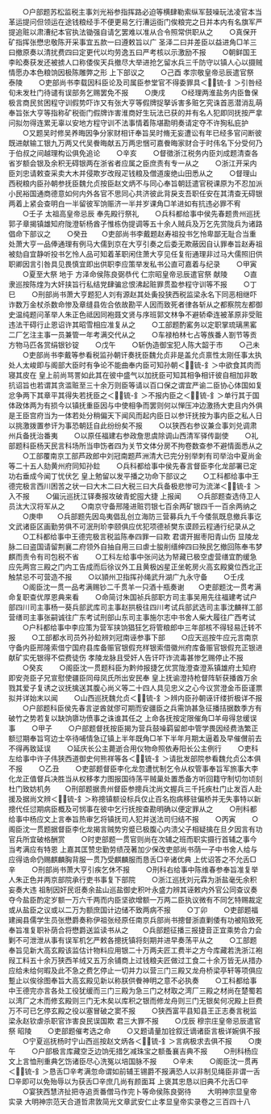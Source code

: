 <!-- { "loadSidebar": true } -->
　　○户部题苏松监税主事刘光裕参指挥路必迫等横肆勒索纵军鼓噪玩法凌官本当革运提问但领运在途钱粮经手不便更易乞行漕运衙门俟粮完之日并本内有名旗军严提追赃以肃漕纪本官执法锄强自请乞罢难以准从合令照常供职从之
　　○真保开矿指挥张懋忠敬陈开采事宜五款一曰遵敕旨以广  圣泽二曰并差臣以益进角□羊三曰撤原奏以清扰费四曰定更代以均劳逸五曰严考核以示激励不报
　　○朝鲜国王李昖奏获发还被掳人口称倭俟天兵撤尽大举进抢乞留水兵三千防守以镇人心以摄贼情愿办本色粮饷因极陈雕弊之形  上下部议之
　　○己酉  孝宗敬皇帝忌辰遣官祭  泰陵
　　○吏部尚书李载因科臣论及司属臣参堂官不得委罪具＜锍-釒＞引咎经旬未发杜门待谴有误部务乞赐罢免不报
　　○庚戌
　　○经理两淮盐务内臣鲁保极言商民贫困程守训假势吓诈又有张大亨等假牌捉拏诉害多赃乞究诛首恶潜消乱萌奉旨张大亨等指称矿税衙门假牌诈害淮商好生玩法已获的并有名人犯即同抚按严拿问拟勿得连累无辜以安地方程守训不法事情着陈堪勘明奏请定夺不许狥私庇护
　　○又题吴时修吴养晦因争分家财相讦奉旨吴时脩无妄遭讼有年已经多官问断彼既进献输工银九万两又代吴餋晦献五万两忠悃可嘉餋晦家财合于时伟名下分受何乃于伯叔之间越理构讼俱免追论
　　○辛亥
　　○督徵浙江税务内臣刘成题清查各省岁额会银及余积无碍银两在浙省者应属之臣庶责有专一从之
　　○浙江开采内臣刘忠请敕查采卖大木并侵欺岁改叚疋钱粮及僧道废绝山田悉从之
　　○督理山西税粮内臣孙朝参抚臣魏允贞按臣赵文炳不与同心奉旨朝廷遣官税课原为不忍加派小民裕国通商德意如何内外各官不思同心共济彼此背戾支吾职任安在其清查无碍银两着上紧会查明白一半留彼军饷赈济一半并岁课角□羊进如有抗违必罪不宥
　　○壬子  太祖高皇帝忌辰  奉先殿行祭礼
　　○兵科都给事中侯先春题贵州巡抚郭子章揭镇雄知府陇澄斩杨酋子惟栋伪提调等五十余人贼兵及万乞先赏陇兵为诸路倡命下部议之
　　○癸丑　　○吏部尚书李戴题赵寿祖投书乞怜卑鄙无耻合当重处萧大亨一品俸通理有例马大儒到京在大亨引奏之后委无欺蔽因自认罪奉旨赵寿祖被劾自宜静听投书乞怜人品可知着革职闲住萧大亨见任复衔通理非过马大儒照旧供职卿因言引咎具见畏慎宜即出供职李应策举发私书公直可嘉着与纪录
　　○甲寅
　　○夏至大祭  地于  方泽命侯陈良弼恭代  仁宗昭皇帝忌辰遣官祭  献陵
　　○直隶巡按陈煃为大奸挟旨行私结党肆骗忿恨沸起赃罪贯盈参程守训等不报
　　○丁巳
　　○刑部尚书萧大亨题犯人刘有源赵其处夤投狭西税监梁永名下同恶相继吓诈数万金杖杀数命惨及章缝县佐合依故勘平人因而致死者律各斩从之都察院左都御史温纯题问革举人朱正色祗因同袍聂文贤与序班郭文林争不避轿牵连被革原非受赃违法干碍行止恩诏许其昭雪相应准复从之
　　○工部题酌窰务以定职掌琉璃黑窰二厂乞注主事一员兼管一年考满交代从之
　　○车禄柏林七占等族番人劄节等贡方物马匹各赏绢银钞锭
　　○戊午
　　○斩伪造御宝犯人陈大韶于市
　　○己未
　　○吏部尚书李戴等参看税监孙朝讦奏抚臣魏允贞非是盖允贞禀性太刚任事太执处人太峻即与阁部大臣时有争论不能曲奉内臣可知孙朝＜锍-釒＞中欲食其肉而寝其皮在  皇上前尚骂詈如此其在彼中盛气以加抚臣可知其相争相讦彼自相加非敢抗诏旨也若谓其贪滥赃至三十余万则臣等请以百口保之谓宜严谕二臣协心体国如复忿争两下其章平其得失若抚臣之＜锍-釒＞不报内臣之＜锍-釒＞单行其于国体政体两为有损今以镇抚重臣因与中使相争而罢则何以惮压冲边激扬大吏且内外俱是王臣宫府当为一体若处分稍偏天下闻风而起内臣日以参讦抚按为事内臣之私人日以挑激拨置参讦为事恐朝廷自此纷纷矣不报
　　○以狭西右参议兼佥事刘兑调肃州兵备抚治番夷
　　○以原任福建右参政詹思虞除调山西清军驿传副使
　　○礼部题科臣杨天民言科场所当申饬者四为关节文体分房不拘卷数查参不避情面悉从之
　　○工部覆南京工部芦政郎中刘冠南题芦洲清大已完分别举刺有司举治中夏尚金等二十五人劾黄州府同知孙鉝
　　○兵科都给事中侯先春言督臣李化龙部署已定功右垂成今闻丁忧伏乞  皇上勉留以发平播之功命下部议之
　　○工科都给事中王德完极言西川困苦之状一曰大木二曰大税三曰大兵备极悲惨可为流涕＜锍-釒＞入不报
　　○偏沅巡抚江铎奏报攻破青蛇囤大捷  上报闻
　　○兵部题查选侍卫人员汰大汉将军从之
　　○南京守备邢隆进赃罚银七百余两矿银四千一百余两纳之
　　○庚申　　○兵部题先因岛夷倡乱创立海防三营募兵九千今倭氛既息撤兵事讫文武诸臣区画勤劳俱不可泯刑玠李颐俱应优犯项德祯樊东谟顾云程通行纪录从之
　　○工科都给事中王德完极言税监陈奉四罪一曰欺  君谓开掘枣阳青山伤  显陵龙脉二曰盗国请留荆襄二府领外自抽自用三曰虐士朘削缙绅四曰殃民乞撤回陈奉韦梦麒而责令有司包税不省
　　○工科左给事中张问达为帑藏已极空虚营缮宜酌缓急应先两宫三殿之门内工告成而后徐议外工且黄极凶星正坐乾房火高玄殿奠位西北正触禁忌不可营造不报
　　○以頴州卫指挥孙绳武升湖广九永守备
　　○壬戌
　　○阁臣沈一贯一品考满赐钞二千贯羊一只酒十瓶奏谢　　○吏部题沈一贯考满命复职查优厚恩典来看
　　○命简讨朱国祯兵部职方司主事吴用先往福建考试户部四川司主事杨一葵兵部武库司主事赵拱极往四川考试兵部武选司主事沈麟祥工部营缮司主事张嗣诚往广东考试刑部山东司主事施尔志中书舍人柴大履往广西考试
　　○户科都给事中李应策为营军挟饷猖狂乞将管粮郎中三年部核不得轻易迁转不报
　　○工部都水司员外孙鉝辨刘冠南诬参事下部
　　○应天巡按牛应元言南京守备内臣邢隆索借宁国府县库备赈官银假充样银索借徽州府库备赈官银假充正银进献矿实旡银得不偿费徒伤  孝陵龙脉且受奸人告讦吓诈流毒甚惨乞赐停止不报
　　○癸亥
　　○阁臣沈一贯题科臣为黔帅报捷乞优赏陇澄查澄系镇雄府土知府即安尧臣子兄宣慰使疆臣同母凤氏所出安民奉  皇上抚谕澄持枪督阵斩获播酋万余戮其爱子复诱之议抚擒送其腹心尚义等二十四人具见忠义之心今议赏澄金币臣谨票拟并详始末以闻
　　○山西巡抚魏允贞＜锍-釒＞辨内臣孙朝诬讦缕折极详不报
　　○户部题科臣侯先春言逆酋就僇可期而安疆臣之兵需饷甚急征播拮据数季方有破竹之势若复以缺饷隳功偾事之诛谁其任之  上命各抚按定限催角□羊毋得怠缓误事
　　○甲子
　　○户部题督抚按臣揭为营兵鼓噪羁留郎中管学畏因经费浩繁正额愆期奉旨穹边士卒待哺情急辽镇上半年既角□羊下半年月期太逼着及早催儧前去不得再致延误
　　○延庆长公主薨逝合用仪物命照依寿阳长公主例行
　　○吏科左给事中许子伟狭西道御史何熊祥等各＜锍-釒＞请批发部院参看魏允贞公本俱不报
　　○乙丑
　　○吏部题督臣李化龙忽遭忧制乞令从权管事奉旨军旅事大李化龙正值督兵决胜当从权移孝力图报国待荡平贼巢处置悉备方听回籍守制切勿顷刻杜门致妨机务　　○刑部题据贵州督臣参摠兵沈尚文握兵三千托疾杜门止发百人赴援及据尚文辨＜锍-釒＞称摠镇额设标兵仅止百名抱病移驻偏桥并无失事特以新摠代任愆期病臣概及可悯事在彼中乞行抚按查勘明确以便定罪从之
　　○刑科都给事中杨应文上言奉旨热审乞将镇抚司人犯并送法司归结不报
　　○丙寅
　　○阁臣沈一贯题据督臣李化龙揭言贼势穷蹙已极腹心内溃父子相疑擒在旦夕因言有功官兵所宜破格酬赏
　　○时吏部题一贯官则尚在次辅之班而职实摄行首辅之事今当考满应有特恩  上嘉其匡赞忠勤劳绩茂著加少保改吏部尚书荫一子中书舍人给与应得诰命仍赐麒麟胸背服一贯乃受麒麟服而恳舌□辛诸优典  上优诏答之不允舌□辛
　　○刑部尚书萧大亨引疾乞休不报
　　○刑科右给事中陈维春参奉旨准复举人朱正色并两京部院承行吏书事复下部院
　　○浙江巡抚刘元霖为浙盐毫旡余积妄奏大违  祖制因奸民诳奏余盐山巡盐御史积叶永盛力辨其诬敕内外官公同查议奏夺今盐臣酌定岁额一万六千两而内臣坚欲增额一万两二臣执议微有不同乞特赐裁定或从盐臣之议或以二万为额庶国计边储不致两病不报
　　○丁卯
　　○吏部题福建闽县儒学生员张懋爵奏称伊祖张经原任南京兵部尚书摠督浙直剿倭有功被陷致死奉旨准复职补荫合将懋爵送监读书从之　　○兵部题征播三报捷音正宜乘势合力会剿不可泄泄从事有误军机乞严敕各摠抚镇将刻期并进早奏荡平从之
　　○工部题奉旨见新大高玄殿该监估计物料应用银二十万两夫匠工费半之方今库藏若洗浙江袍叚工料五十余万狭西羊绒又五万余铺商上过钱粮夫匠做过工食二十余万皆无从措办应给未给何暇及此不急之费乞停止一切并力以营三门三殿又龙舟桥梁亭轩等项俱应蹔止以俟徐图奉旨大高玄殿见新以称朕供餋神明之意不必执奏
　　○工科都给事中王德完亦言各处工役犹缓而三门三殿为急三门之材取之湾厂三殿之材尚在楚蜀若以湾厂之木而修玄殿则三门无木矣以库积之银而修龙舟则三门无银矣何况殿上巨费万不可已乞停玄殿之役以塞冒破之窦不报
　　○狭西富平县知县王正志奏言税监梁永赵钦虐杀职官诈害良民误国欺  君三大罪不报
　　○戊辰  穆宗庄皇帝忌辰遣官祭  昭陵
　　○吏部题催考选之命
　　○又题请量加铨叙迁谪诸臣言极详婉俱不报
　　○宁夏巡抚杨时宁山西巡按赵文炳各＜锍-釒＞言病极求去俱不报
　　○庚午
　　○户部极言库藏空乏边饷旡措乞减珠宝之额蚤襄吉典不报
　　○刑科杨应文上言恤刑重典乞饬诸臣尽心洗冤以培国脉不报
　　○辛未
　　○阁臣沈一贯再＜锍-釒＞恳舌□辛考满忽命谓如前辅王锡爵不报满恐人以非制见绳臣非谓一舌□辛即可以免殆辱以为获舌□辛庶几尚有颜面耳  上褒其忠恳以旧典不允舌□辛
　　○宴狭西慧济扯把寺追贡番僧马作完卜等命侯陈良弼待
　　大明神宗显皇帝实录
大明神宗范天合道哲肃敦简光文章武安仁止孝显皇帝实录卷之三百四十八
